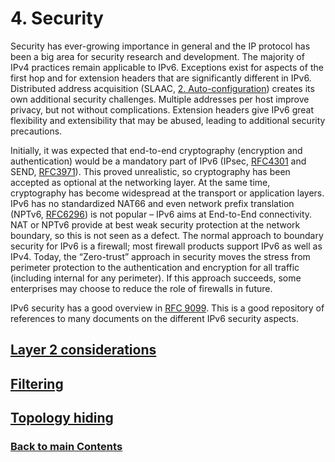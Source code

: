 # 4. Security

Security has ever-growing importance in general and the
IP protocol has been a big area for security research and development. The majority of IPv4 practices remain applicable to IPv6. Exceptions exist for aspects of the first hop and for extension headers that are significantly different in IPv6. Distributed address acquisition (SLAAC, [2. Auto-configuration](../2.%20IPv6%20Basic%20Technology/Auto-configuration.md)) creates its own additional security challenges. Multiple addresses per host improve privacy, but not without complications. Extension headers give IPv6 great flexibility and extensibility that may be abused, leading to additional security precautions.

Initially, it was expected that end-to-end cryptography (encryption and authentication) would be a mandatory part of IPv6 (IPsec, [RFC4301](https://www.rfc-editor.org/info/rfc4301) and SEND, [RFC3971](https://www.rfc-editor.org/info/rfc3971)). This proved unrealistic, so cryptography has been accepted as optional at the networking layer. At the same time, cryptography has become widespread at the transport or application layers.
IPv6 has no standardized NAT66 and even network prefix translation (NPTv6, [RFC6296](https://www.rfc-editor.org/info/rfc6296)) is not popular – IPv6 aims at End-to-End connectivity. NAT or NPTv6 provide at best weak security protection at the network boundary, so this is not seen as a defect. The normal approach to boundary security for IPv6 is a firewall; most firewall products support IPv6 as well as IPv4. Today, the “Zero-trust” approach in security moves the stress from perimeter protection to the authentication and encryption for all traffic (including internal for any perimeter). If this approach succeeds, some enterprises may choose to reduce the role of firewalls in future.

IPv6 security has a good overview in [RFC 9099](https://www.rfc-editor.org/info/rfc9099). This is a good repository of references to many documents on the different IPv6 security aspects.


<!-- ## Name (add plain section names like that) -->

<!-- Link lines generated automatically; do not delete -->
## [Layer 2 considerations](Layer%202%20considerations.md)
## [Filtering](Filtering.md)
## [Topology hiding](Topology%20hiding.md)
### [<ins>Back to main Contents</ins>](../Contents.md)
